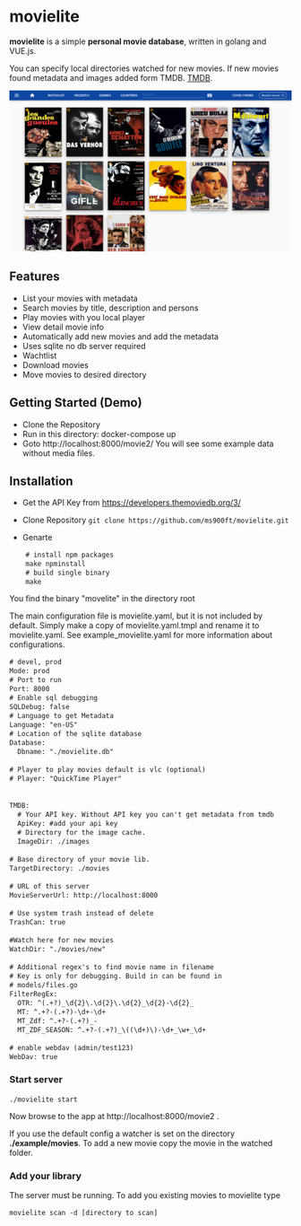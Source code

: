 # movielite

**movielite** is a simple **personal movie database**, written in golang and VUE.js.


You can specify local directories watched for new movies. If new movies found metadata and images added form TMDB. [TMDB](https://www.themoviedb.org).

![](./docs/images/screencapture-main.png)

## Features

* List your movies with metadata
* Search movies by title, description and persons
* Play movies with you local player
* View detail movie info
* Automatically add new movies and add the metadata
* Uses sqlite no db server required
* Wachtlist
* Download movies
* Move movies to desired directory

## Getting Started (Demo)
- Clone the Repository
- Run in this directory: docker-compose up
- Goto http://localhost:8000/movie2/
You will see some example data without media files.
## Installation
- Get the API Key from https://developers.themoviedb.org/3/

- Clone Repository ```git clone https://github.com/ms900ft/movielite.git ```
- Genarte

```
    # install npm packages
    make npminstall
    # build single binary
    make
```
You find the binary "movelite" in the directory root

The main configuration file is movielite.yaml, but it is not included by default. Simply make a copy of movielite.yaml.tmpl and rename it to movielite.yaml. See example_movielite.yaml for more information about configurations.

````
# devel, prod
Mode: prod
# Port to run
Port: 8000
# Enable sql debugging
SQLDebug: false
# Language to get Metadata
Language: "en-US"
# Location of the sqlite database
Database:
  Dbname: "./movielite.db"

# Player to play movies default is vlc (optional)
# Player: "QuickTime Player"


TMDB:
  # Your API key. Without API key you can't get metadata from tmdb
  ApiKey: #add your api key
  # Directory for the image cache.
  ImageDir: ./images

# Base directory of your movie lib.
TargetDirectory: ./movies

# URL of this server
MovieServerUrl: http://localhost:8000

# Use system trash instead of delete
TrashCan: true

#Watch here for new movies
WatchDir: "./movies/new"

# Additional regex's to find movie name in filename
# Key is only for debugging. Build in can be found in
# models/files.go
FilterRegEx:
  OTR: ^(.+?)_\d{2}\.\d{2}\.\d{2}_\d{2}-\d{2}_
  MT: ^.+?-(.+?)-\d+-\d+
  MT_Zdf: ^.+?-(.+?)_-
  MT_ZDF_SEASON: ^.+?-(.+?)_\((\d+)\)-\d+_\w+_\d+

# enable webdav (admin/test123)
WebDav: true
````
### Start server

````
./movielite start
````
 Now browse to the app at http://localhost:8000/movie2 .

 If you use the default config a watcher is set on the directory **./example/movies**.
 To add a new movie copy the movie in the watched folder.

### Add your library
The server must be running. To add you existing movies to movielite type
`````
movielite scan -d [directory to scan]
`````